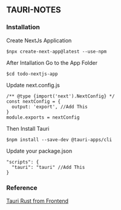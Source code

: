 ## TAURI-NOTES
### Installation
Create NextJs Application
```vim
$npx create-next-app@latest --use-npm
```
After Intallation Go to the App Folder
```vim
$cd todo-nextjs-app
```
Update next.config.js
```vim
/** @type {import('next').NextConfig} */
const nextConfig = {
  output: 'export', //Add This
}
module.exports = nextConfig
```
Then Install Tauri
```vim
$npm install --save-dev @tauri-apps/cli
```
Update your package.json
```vim
"scripts": {
  "tauri": "tauri" //Add This
}
```

### Reference

[Tauri Rust from Frontend](https://tauri.app/v1/guides/features/command)
